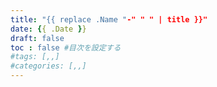 ```yaml
---
title: "{{ replace .Name "-" " " | title }}"
date: {{ .Date }}
draft: false
toc : false #目次を設定する
#tags: [,,]
#categories: [,,]
---
```


